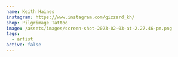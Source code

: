 ```yaml
---
name: Keith Haines
instagram: https://www.instagram.com/gizzard_kh/
shop: Pilgrimage Tattoo
image: /assets/images/screen-shot-2023-02-03-at-2.27.46-pm.png
tags:
  - artist
active: false
---
```

